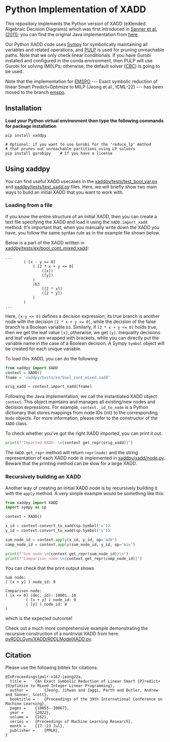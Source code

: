# Python Implementation of XADD

This repository implements the Python version of XADD (eXtended Algebraic Decision Diagrams) which was first introduced in [Sanner et al. (2011)](https://arxiv.org/pdf/1202.3762.pdf); you can find the original Java implementation from [here](https://github.com/ssanner/xadd-inference). 

Our Python XADD code uses [Sympy](https://github.com/sympy/sympy) for symbolically maintaining all variables and related operations, and [PULP](https://github.com/coin-or/pulp) is used for pruning unreachable paths.  Note that we only check linear conditionals.  If you have Gurobi installed and configured in the conda environment, then PULP will use Gurobi for solving (MI)LPs; otherwise, the default solver ([CBC](https://github.com/coin-or/Cbc)) is going to be used.

Note that the implementation for [EMSPO](https://proceedings.mlr.press/v162/jeong22a/jeong22a.pdf) --- Exact symbolic reduction of linear Smart Predict+Optimize to MILP (Jeong et al., ICML-22) --- has been moved to the branch [emspo](https://github.com/jihwan-jeong/xaddpy/tree/emspo). 

## Installation

**Load your Python virtual environment then type the following commands for package installation**

```shell
pip install xaddpy

# Optional: if you want to use Gurobi for the 'reduce_lp' method
# that prunes out unreachable partitions using LP solvers
pip install gurobipy    # If you have a license
```

## Using xaddpy

You can find useful XADD usecases in the [xaddpy/tests/test_bool_var.py](xaddpy/tests/test_bool_var.py) and [xaddpy/tests/test_xadd.py](xaddpy/tests/test_xadd.py) files. Here, we will briefly show two main ways to build an initial XADD that you want to work with. 

### Loading from a file

If you know the entire structure of an initial XADD, then you can create a text file specifying the XADD and load it using the `XADD.import_xadd` method. It's important that, when you manually write down the XADD you have, you follow the same syntax rule as in the example file shown below.

Below is a part of the XADD written in [xaddpy/tests/ex/bool_cont_mixed.xadd](xaddpy/tests/ex/bool_cont_mixed.xadd):
```
...
        ( [x - y <= 0]
            ( [2 * x + y <= 0]
                ([x])
                ([y])
            )
            (b3
                ([2 * x])
                ([2 * y])
            )
        )
...
```
Here, `[x-y <= 0]` defines a decision expression; its true branch is another node with the decision `[2 * x + y <= 0]`, while the decision of the false branch is a Boolean variable `b3`. Similarly, if `[2 * x + y <= 0]` holds true, then we get the leaf value `[x]`; otherwise, we get `[y]`. Inequality decisions and leaf values are wrapped with brackets, while you can directly put the variable name in the case of a Boolean decision. A Sympy `Symbol` object will be created for each unique variable.

To load this XADD, you can do the following:
```python
from xaddpy import XADD
context = XADD()
fname = 'xaddpy/tests/ex/bool_cont_mixed.xadd'

orig_xadd = context.import_xadd(fname)
```
Following the Java implementation, we call the instantiated XADD object `context`. This object maintains and manages all existing/new nodes and decision expressions. For example, `context._id_to_node` is a Python dictionary that stores mappings from node IDs (int) to the corresponding `Node` objects. For more information, please refer to the constructor of the `XADD` class.

To check whether you've got the right XADD imported, you can print it out.
```python
print(f"Imported XADD: \n{context.get_repr(orig_xadd)}")
```
The `XADD.get_repr` method will return `repr(node)` and the string representation of each XADD node is implemented in [xaddpy/xadd/node.py](xaddpy/xadd/node.py). Beware that the printing method can be slow for a large XADD.

### Recursively building an XADD
Another way of creating an initial XADD node is by recursively building it with the `apply` method. A very simple example would be something like this:

```python
from xaddpy import XADD
import sympy as sp

context = XADD()

x_id = context.convert_to_xadd(sp.Symbol('x'))
y_id = context.convert_to_xadd(sp.Symbol('y'))

sum_node_id = context.apply(x_id, y_id, op='add')
comp_node_id = context.apply(sum_node_id, y_id, op='min')

print(f"Sum node:\n{context.get_repr(sum_node_id)}\n")
print(f"Comparison node:\n{context.get_repr(comp_node_id)}")
```
You can check that the print output shows
```
Sum node:
( [x + y] ) node_id: 9

Comparison node:
( [x <= 0] (dec, id): 10001, 10
         ( [x + y] ) node_id: 9 
         ( [y] ) node_id: 8 
)
```
which is the expected outcome!

Check out a much more comprehensive example demonstrating the recursive construction of a nontrivial XADD from here: [pyRDDLGym/XADD/RDDLModelXADD.py](https://github.com/ataitler/pyRDDLGym/blob/01955ee7bca2861124709c116f419f2927c04a89/pyRDDLGym/XADD/RDDLModelXADD.py#L124).

## Citation

Please use the following bibtex for citations:

```
@InProceedings{pmlr-v162-jeong22a,
  title = 	 {An Exact Symbolic Reduction of Linear Smart {P}redict+{O}ptimize to Mixed Integer Linear Programming},
  author =       {Jeong, Jihwan and Jaggi, Parth and Butler, Andrew and Sanner, Scott},
  booktitle = 	 {Proceedings of the 39th International Conference on Machine Learning},
  pages = 	 {10053--10067},
  year = 	 {2022},
  volume = 	 {162},
  series = 	 {Proceedings of Machine Learning Research},
  month = 	 {17--23 Jul},
  publisher =    {PMLR},
}
```